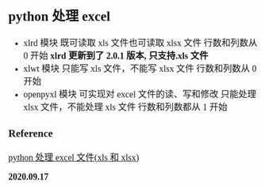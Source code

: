 <font size=4 face="楷体">

## python 处理 excel

- xlrd 模块
  既可读取 xls 文件也可读取 xlsx 文件
  行数和列数从 0 开始
  **xlrd 更新到了 2.0.1 版本, 只支持.xls 文件**
- xlwt 模块
  只能写 xls 文件，不能写 xlsx 文件
  行数和列数从 0 开始
- openpyxl 模块
  可实现对 excel 文件的读、写和修改
  只能处理 xlsx 文件，不能处理 xls 文件
  行数和列数都从 1 开始

### Reference

[python 处理 excel 文件(xls 和 xlsx)](https://www.cnblogs.com/Forever77/p/11135124.html)

**2020.09.17**

